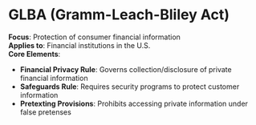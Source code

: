 # GLBA (Gramm-Leach-Bliley Act)

**Focus**: Protection of consumer financial information  
**Applies to**: Financial institutions in the U.S.  
**Core Elements**:
- **Financial Privacy Rule**: Governs collection/disclosure of private financial information
- **Safeguards Rule**: Requires security programs to protect customer information
- **Pretexting Provisions**: Prohibits accessing private information under false pretenses

